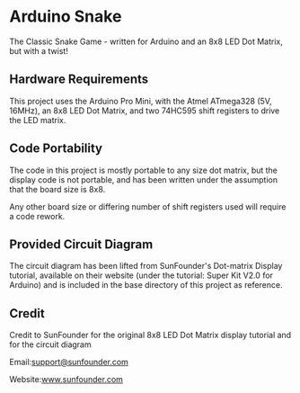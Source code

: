 # Arduino Snake
The Classic Snake Game - written for Arduino and an 8x8 LED Dot Matrix, but with a twist!
## Hardware Requirements
This project uses the Arduino Pro Mini, with the Atmel ATmega328 (5V, 16MHz), an 8x8 LED Dot Matrix, and two 74HC595 shift registers to drive the LED matrix.
## Code Portability
The code in this project is mostly portable to any size dot matrix, but the display code is not portable, and has been written under the assumption that the board size is 8x8.

Any other board size or differing number of shift registers used will require a code rework.
## Provided Circuit Diagram
The circuit diagram has been lifted from SunFounder's Dot-matrix Display tutorial, available on their website (under the tutorial: Super Kit V2.0 for Arduino) and is included in the base directory of this project as reference.
## Credit
Credit to SunFounder for the original 8x8 LED Dot Matrix display tutorial and for the circuit diagram

Email:support@sunfounder.com

Website:www.sunfounder.com